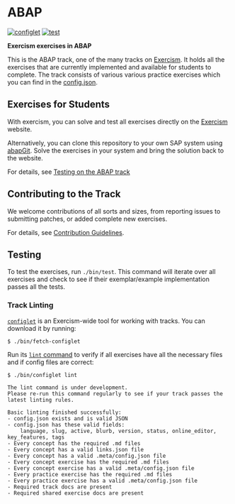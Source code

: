 # ABAP

[![configlet](https://github.com/exercism/abap/workflows/configlet/badge.svg)](https://github.com/exercism/abap/actions?query=workflow%3Aconfiglet) [![test](https://github.com/exercism/abap/workflows/test/badge.svg)](https://github.com/exercism/abap/actions?query=workflow%3Atest)

**Exercism exercises in ABAP**

This is the ABAP track, one of the many tracks on [Exercism](https://exercism.org/). It holds all the exercises that are currently implemented and available for students to complete. The track consists of various various practice exercises which you can find in the [config.json](https://github.com/exercism/abap/blob/main/config.json).

## Exercises for Students

With exercism, you can solve and test all exercises directly on the [Exercism](https://exercism.org/) website.

Alternatively, you can clone this repository to your own SAP system using [abapGit](https://github.com/abapGit/abapGit). Solve the exercises in your system and bring the solution back to the website.

For details, see [Testing on the ABAP track](https://exercism.org/docs/tracks/abap/tests)

## Contributing to the Track

We welcome contributions of all sorts and sizes, from reporting issues to submitting patches, or added complete new exercises. 

For details, see [Contribution Guidelines](./CONTRIBUTING.md).

## Testing

To test the exercises, run `./bin/test`.
This command will iterate over all exercises and check to see if their exemplar/example implementation passes all the tests.

### Track Linting

[`configlet`](https://exercism.org/docs/building/configlet) is an Exercism-wide tool for working with tracks. You can download it by running:

```shell
$ ./bin/fetch-configlet
```

Run its [`lint` command](https://exercism.org/docs/building/configlet/lint) to verify if all exercises have all the necessary files and if config files are correct:

```shell
$ ./bin/configlet lint

The lint command is under development.
Please re-run this command regularly to see if your track passes the latest linting rules.

Basic linting finished successfully:
- config.json exists and is valid JSON
- config.json has these valid fields:
    language, slug, active, blurb, version, status, online_editor, key_features, tags
- Every concept has the required .md files
- Every concept has a valid links.json file
- Every concept has a valid .meta/config.json file
- Every concept exercise has the required .md files
- Every concept exercise has a valid .meta/config.json file
- Every practice exercise has the required .md files
- Every practice exercise has a valid .meta/config.json file
- Required track docs are present
- Required shared exercise docs are present
```
